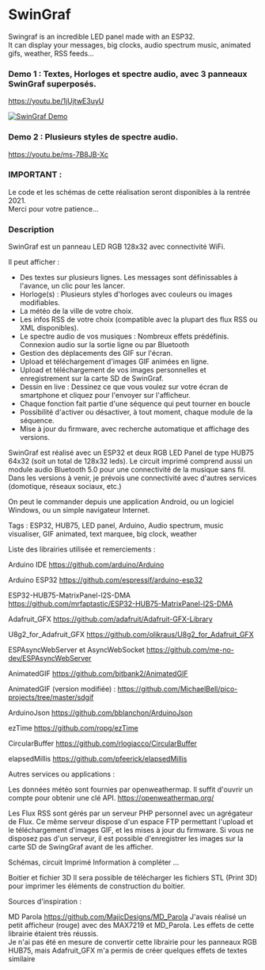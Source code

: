 # SwinGraf
Swingraf is an incredible LED panel made with an ESP32.  
It can display your messages, big clocks, audio spectrum music, animated gifs, weather, RSS feeds... 


### Demo 1 : Textes, Horloges et spectre audio, avec 3 panneaux SwinGraf superposés.  
https://youtu.be/1jUjtwE3uyU

[![SwinGraf Demo](images/SwinGraf.gif)](https://youtu.be/1jUjtwE3uyU "SwinGraf Demo")

### Demo 2 : Plusieurs styles de spectre audio.  
https://youtu.be/ms-7B8JB-Xc


### IMPORTANT :
Le code et les schémas de cette réalisation seront disponibles à la rentrée 2021.  
Merci pour votre patience...


### Description  
SwinGraf est un panneau LED RGB 128x32 avec connectivité WiFi.  

Il peut afficher :

- Des textes sur plusieurs lignes. Les messages sont définissables à l'avance, un clic pour les lancer.
- Horloge(s) : Plusieurs styles d'horloges avec couleurs ou images modifiables.
- La météo de la ville de votre choix.
- Les infos RSS de votre choix (compatible avec la plupart des flux RSS ou XML disponibles).
- Le spectre audio de vos musiques : Nombreux effets prédéfinis. Connexion audio sur la sortie ligne ou par Bluetooth
- Gestion des déplacements des GIF sur l'écran.
- Upload et téléchargement d'images GIF animées en ligne.
- Upload et téléchargement de vos images personnelles et enregistrement sur la carte SD de SwinGraf.
- Dessin en live : Dessinez ce que vous voulez sur votre écran de smartphone et cliquez pour l'envoyer sur l'afficheur. 
- Chaque fonction fait partie d'une séquence qui peut tourner en boucle
- Possibilité d'activer ou désactiver, à tout moment, chaque module de la séquence.
- Mise à jour du firmware, avec recherche automatique et affichage des versions.

SwinGraf est réalisé avec un ESP32 et deux RGB LED Panel de type HUB75 64x32 (soit un total de 128x32 leds).
Le circuit imprimé comprend aussi un module audio Bluetooth 5.0 pour une connectivité de la musique sans fil.
Dans les versions à venir, je prévois une connectivité avec d'autres services (domotique, réseaux sociaux, etc.)

On peut le commander depuis une application Android, ou un logiciel Windows, ou un simple navigateur Internet.







Tags : ESP32, HUB75, LED panel, Arduino, Audio spectrum, music visualiser, GIF animated, text marquee, big clock, weather 




Liste des librairies utilisée et remerciements :


Arduino IDE
https://github.com/arduino/Arduino

Arduino ESP32
https://github.com/espressif/arduino-esp32


ESP32-HUB75-MatrixPanel-I2S-DMA
https://github.com/mrfaptastic/ESP32-HUB75-MatrixPanel-I2S-DMA


Adafruit_GFX
https://github.com/adafruit/Adafruit-GFX-Library

U8g2_for_Adafruit_GFX
https://github.com/olikraus/U8g2_for_Adafruit_GFX


ESPAsyncWebServer et AsyncWebSocket
https://github.com/me-no-dev/ESPAsyncWebServer


AnimatedGIF
https://github.com/bitbank2/AnimatedGIF

AnimatedGIF (version modifiée) :
https://github.com/MichaelBell/pico-projects/tree/master/sdgif


ArduinoJson
https://github.com/bblanchon/ArduinoJson

ezTime
https://github.com/ropg/ezTime

CircularBuffer
https://github.com/rlogiacco/CircularBuffer


elapsedMillis
https://github.com/pfeerick/elapsedMillis



Autres services ou applications :

Les données météo sont fournies par openweathermap. Il suffit d'ouvrir un compte pour obtenir une clé API.
https://openweathermap.org/

Les Flux RSS sont gérés par un serveur PHP personnel avec un agrégateur de Flux.
Ce même serveur dispose d'un espace FTP permettant l'upload et le téléchargement d'images GIF, et les mises à jour du firmware. 
Si vous ne disposez pas d'un serveur, il est possible d'enregistrer les images sur la carte SD de SwingGraf avant de les afficher.


Schémas, circuit Imprimé
Information à compléter ...


Boitier et fichier 3D
Il sera possible de télécharger les fichiers STL (Print 3D) pour imprimer les éléments de construction du boitier.





Sources d'inspiration :

MD Parola
https://github.com/MajicDesigns/MD_Parola
J'avais réalisé un petit afficheur (rouge) avec des MAX7219 et MD_Parola. Les effets de cette librairie étaient très réussis.  
Je n'ai pas été en mesure de convertir cette librairie pour les panneaux RGB HUB75, mais Adafruit_GFX m'a permis de créer quelques effets de textes similaire


